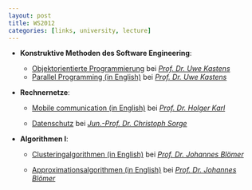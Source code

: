 ```yaml
---
layout: post
title: WS2012
categories: [links, university, lecture]
---
```


- __Konstruktive Methoden des Software Engineering__:

    * [Objektorientierte Programmierung](http://ag-kastens.uni-paderborn.de/lehre/material/oop/) bei _[Prof. Dr. Uwe Kastens](http://www.cs.uni-paderborn.de/fachgebiete/ag-kastens/wir/uwe.html)_
    * [Parallel Programming (in English)](http://ag-kastens.uni-paderborn.de/lehre/material/ppje/) bei _[Prof. Dr. Uwe Kastens](http://www.cs.uni-paderborn.de/fachgebiete/ag-kastens/wir/uwe.html)_

- __Rechnernetze__:

    - [Mobile communication (in English)](http://www.cs.uni-paderborn.de/fachgebiete/fachgebiet-rechnernetze/lehre/lehrveranstaltungen/vl-mobilkommunikation.html) bei _[Prof. Dr. Holger Karl](http://www.cs.uni-paderborn.de/fachgebiete/fachgebiet-rechnernetze/people/hk.html)_

    - [Datenschutz](http://www.cs.uni-paderborn.de/fachgebiete/fg-netsec/lehre/ws1112/datenschutz.html) bei _[Jun.-Prof. Dr. Christoph Sorge](http://www.cs.uni-paderborn.de/fachgebiete/fg-netsec/personen/csorge.html)_

- __Algorithmen I__:

    - [Clusteringalgorithmen (in English)](http://www.cs.uni-paderborn.de/fachgebiete/ag-bloemer/lehre.html) bei _[Prof. Dr. Johannes Blömer](http://www.cs.uni-paderborn.de/fachgebiete/ag-bloemer/personen/jbloemer.html)_

    - [Approximationsalgorithmen (in English)](http://www.cs.uni-paderborn.de/fachgebiete/ag-bloemer/lehre.html) bei _[Prof. Dr. Johannes Blömer](http://www.cs.uni-paderborn.de/fachgebiete/ag-bloemer/personen/jbloemer.html)_
